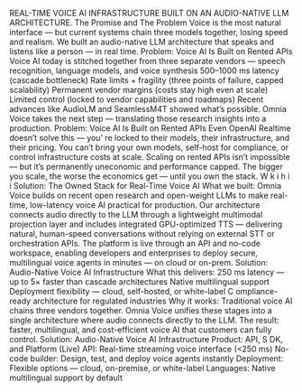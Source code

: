 REAL-TIME VOICE AI INFRASTRUCTURE BUILT ON AN AUDIO-NATIVE LLM ARCHITECTURE.
The Promise and The Problem
Voice is the most natural interface — but current systems chain three models
together, losing speed and realism.
We built an audio-native LLM architecture that speaks and listens like a person — in
real time.
Problem:
Voice AI Is Built on Rented APIs
Voice AI today is stitched together from three separate vendors — speech recognition, language models,
and voice synthesis
500–1000 ms latency (cascade bottleneck)
Rate limits + fragility (three points of failure, capped scalability)
Permanent vendor margins (costs stay high even at scale)
Limited control (locked to vendor capabilities and roadmaps)
Recent advances like AudioLM and SeamlessM4T showed what’s possible. Omnia Voice takes the
next step — translating those research insights into a production.
Problem:
Voice AI Is Built on Rented APIs
Even OpenAI Realtime doesn’t solve this — you’
re locked to their models, their infrastructure,
and their pricing. You can’t bring your own models, self-host for compliance, or control
infrastructure costs at scale.
Scaling on rented APIs isn’t impossible — but it’s permanently uneconomic and performance capped.
The bigger you scale, the worse the economics get — until you own the stack.
W k i h i i
Solution:
The Owned Stack for Real-Time Voice AI
What we built:
Omnia Voice builds on recent open research and open-weight LLMs to make real-time, low-latency
voice AI practical for production.
Our architecture connects audio directly to the LLM through a lightweight multimodal projection layer and
includes integrated GPU-optimized TTS — delivering natural, human-speed conversations without relying
on external STT or orchestration APIs.
The platform is live through an API and no-code workspace, enabling developers and enterprises to deploy
secure, multilingual voice agents in minutes — on cloud or on-prem.
Solution:
Audio-Native Voice AI Infrastructure
What this delivers:
250 ms latency — up to 5× faster than cascade architectures
Native multilingual support
Deployment flexibility — cloud, self-hosted, or white-label
C
ompliance-ready architecture for regulated industries
Why it works:
Traditional voice AI chains three vendors together.
Omnia Voice unifies these stages into a single architecture where audio connects directly to the LLM.
The result: faster, multilingual, and cost-efficient voice AI that customers can fully control.
Solution:
Audio-Native Voice AI Infrastructure
Product: API, S
DK, and Platform (Live)
API: Real-time streaming voice interface (<250 ms)
No-code builder: Design, test, and deploy voice agents instantly
Deployment: Flexible options — cloud, on-premise, or white-label
Languages: Native multilingual support by default
